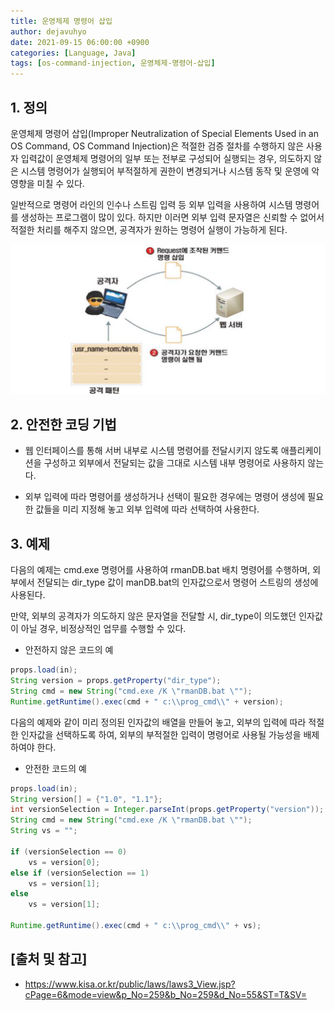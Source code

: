 ```yaml
---
title: 운영체제 명령어 삽입
author: dejavuhyo
date: 2021-09-15 06:00:00 +0900
categories: [Language, Java]
tags: [os-command-injection, 운영체제-명령어-삽입]
---
```


## 1. 정의
운영체제 명령어 삽입(Improper Neutralization of Special Elements Used in an OS Command, OS Command Injection)은 적절한 검증 절차를 수행하지 않은 사용자 입력값이 운영체제 명령어의 일부 또는 전부로 구성되어 실행되는 경우, 의도하지 않은 시스템 명령어가 실행되어 부적절하게 권한이 변경되거나 시스템 동작 및 운영에 악영향을 미칠 수 있다.

일반적으로 명령어 라인의 인수나 스트림 입력 등 외부 입력을 사용하여 시스템 명령어를 생성하는 프로그램이 많이 있다. 하지만 이러면 외부 입력 문자열은 신뢰할 수 없어서 적절한 처리를 해주지 않으면, 공격자가 원하는 명령어 실행이 가능하게 된다.

![os-command-injection](/assets/img/2021-09-15-os-command-injection/os-command-injection.png)

## 2. 안전한 코딩 기법

* 웹 인터페이스를 통해 서버 내부로 시스템 명령어를 전달시키지 않도록 애플리케이션을 구성하고 외부에서 전달되는 값을 그대로 시스템 내부 명령어로 사용하지 않는다.

* 외부 입력에 따라 명령어를 생성하거나 선택이 필요한 경우에는 명령어 생성에 필요한 값들을 미리 지정해 놓고 외부 입력에 따라 선택하여 사용한다.

## 3. 예제
다음의 예제는 cmd.exe 명령어를 사용하여 rmanDB.bat 배치 명령어를 수행하며, 외부에서 전달되는 dir_type 값이 manDB.bat의 인자값으로서 명령어 스트링의 생성에 사용된다.

만약, 외부의 공격자가 의도하지 않은 문자열을 전달할 시, dir_type이 의도했던 인자값이 아닐 경우, 비정상적인 업무를 수행할 수 있다.

* 안전하지 않은 코드의 예

```java
props.load(in);
String version = props.getProperty("dir_type");
String cmd = new String("cmd.exe /K \"rmanDB.bat \"");
Runtime.getRuntime().exec(cmd + " c:\\prog_cmd\\" + version);
```

다음의 예제와 같이 미리 정의된 인자값의 배열을 만들어 놓고, 외부의 입력에 따라 적절한 인자값을 선택하도록 하여, 외부의 부적절한 입력이 명령어로 사용될 가능성을 배제하여야 한다.

* 안전한 코드의 예

```java
props.load(in);
String version[] = {"1.0", "1.1"};
int versionSelection = Integer.parseInt(props.getProperty("version"));
String cmd = new String("cmd.exe /K \"rmanDB.bat \"");
String vs = "";

if (versionSelection == 0)
    vs = version[0];
else if (versionSelection == 1)
    vs = version[1];
else
    vs = version[1];

Runtime.getRuntime().exec(cmd + " c:\\prog_cmd\\" + vs);
```

## [출처 및 참고]
* <https://www.kisa.or.kr/public/laws/laws3_View.jsp?cPage=6&mode=view&p_No=259&b_No=259&d_No=55&ST=T&SV=>
